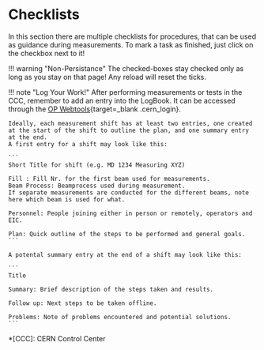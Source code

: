 
# Checklists

In this section there are multiple checklists for procedures, that can be used as guidance during measurements.
To mark a task as finished, just click on the checkbox next to it!

!!! warning "Non-Persistance"
    The checked-boxes stay checked only as long as you stay on that page!
    Any reload will reset the ticks.

!!! note "Log Your Work!"
    After performing measurements or tests in the CCC, remember to add an entry into the LogBook.
    It can be accessed through the [OP Webtools][op_webtools]{target=_blank .cern_login}.

    Ideally, each measurement shift has at least two entries, one created at the start of the shift to outline the plan, and one summary entry at the end.
    A first entry for a shift may look like this:

    ```
    Short Title for shift (e.g. MD 1234 Measuring XYZ)

    Fill : Fill Nr. for the first beam used for measurements.
    Beam Process: Beamprocess used during measurement.
    If separate measurements are conducted for the different beams, note here which beam is used for what.

    Personnel: People joining either in person or remotely, operators and EIC.

    Plan: Quick outline of the steps to be performed and general goals.
    ```
    
    A potental summary entry at the end of a shift may look like this:

    ```
    Title

    Summary: Brief description of the steps taken and results.

    Follow up: Next steps to be taken offline.

    Problems: Note of problems encountered and potential solutions.
    ```

*[CCC]: CERN Control Center

[op_webtools]: https://op-webtools.web.cern.ch/index.html